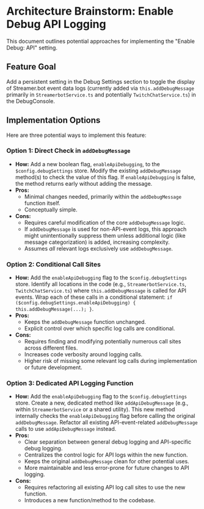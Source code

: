 # Architecture Brainstorm: Enable Debug API Logging

This document outlines potential approaches for implementing the "Enable Debug: API" setting.

## Feature Goal

Add a persistent setting in the Debug Settings section to toggle the display of Streamer.bot event data logs (currently added via `this.addDebugMessage` primarily in `StreamerbotService.ts` and potentially `TwitchChatService.ts`) in the DebugConsole.

## Implementation Options

Here are three potential ways to implement this feature:

### Option 1: Direct Check in `addDebugMessage`

*   **How:** Add a new boolean flag, `enableApiDebugging`, to the `$config.debugSettings` store. Modify the existing `addDebugMessage` method(s) to check the value of this flag. If `enableApiDebugging` is false, the method returns early without adding the message.
*   **Pros:**
    *   Minimal changes needed, primarily within the `addDebugMessage` function itself.
    *   Conceptually simple.
*   **Cons:**
    *   Requires careful modification of the core `addDebugMessage` logic.
    *   If `addDebugMessage` is used for non-API-event logs, this approach might unintentionally suppress them unless additional logic (like message categorization) is added, increasing complexity.
    *   Assumes *all* relevant logs exclusively use `addDebugMessage`.

### Option 2: Conditional Call Sites

*   **How:** Add the `enableApiDebugging` flag to the `$config.debugSettings` store. Identify all locations in the code (e.g., `StreamerbotService.ts`, `TwitchChatService.ts`) where `this.addDebugMessage` is called for API events. Wrap each of these calls in a conditional statement: `if ($config.debugSettings.enableApiDebugging) { this.addDebugMessage(...); }`.
*   **Pros:**
    *   Keeps the `addDebugMessage` function unchanged.
    *   Explicit control over which specific log calls are conditional.
*   **Cons:**
    *   Requires finding and modifying potentially numerous call sites across different files.
    *   Increases code verbosity around logging calls.
    *   Higher risk of missing some relevant log calls during implementation or future development.

### Option 3: Dedicated API Logging Function

*   **How:** Add the `enableApiDebugging` flag to the `$config.debugSettings` store. Create a new, dedicated method like `addApiDebugMessage` (e.g., within `StreamerbotService` or a shared utility). This new method internally checks the `enableApiDebugging` flag before calling the original `addDebugMessage`. Refactor all existing API-event-related `addDebugMessage` calls to use `addApiDebugMessage` instead.
*   **Pros:**
    *   Clear separation between general debug logging and API-specific debug logging.
    *   Centralizes the control logic for API logs within the new function.
    *   Keeps the original `addDebugMessage` clean for other potential uses.
    *   More maintainable and less error-prone for future changes to API logging.
*   **Cons:**
    *   Requires refactoring all existing API log call sites to use the new function.
    *   Introduces a new function/method to the codebase.